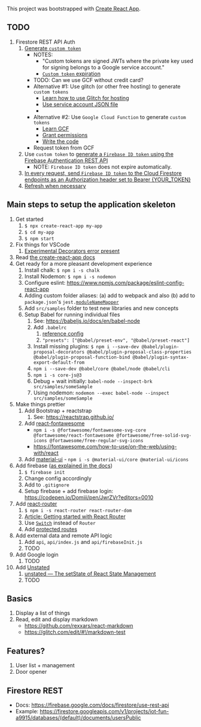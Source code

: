 This project was bootstrapped with [Create React App](https://github.com/facebook/create-react-app).


## TODO

1. Firestore REST API Auth
    1. [Generate `custom token`](https://firebase.google.com/docs/auth/admin/create-custom-tokens)
        * NOTES:
            * "Custom tokens are signed JWTs where the private key used for signing belongs to a Google service account."
            * [`Custom token` expiration](https://stackoverflow.com/a/38354518)
        * TODO: Can we use GCF without credit card?
        * Alternative #1: Use glitch (or other free hosting) to generate `custom tokens`
            * [Learn how to use Glitch for hosting](https://anidiots.guide/other-guides/hosting-on-glitch)
            * [Use service account JSON file](https://firebase.google.com/docs/auth/admin/create-custom-tokens#using_a_service_account_json_file)
            * 
        * Alternative #2: Use `Google Cloud Function` to generate `custom tokens`
            * [Learn GCF](https://cloud.google.com/functions/docs/tutorials/http)
            * [Grant permissions](https://firebase.google.com/docs/auth/admin/create-custom-tokens#iam_api_not_enabled)
            * [Write the code](https://firebase.google.com/docs/auth/admin/create-custom-tokens#letting_the_admin_sdk_discover_a_service_account)
        * Request token from GCF
    1. Use `custom token`  to [generate a `Firebase ID token` using the Firebase Authentication REST API](https://firebase.google.com/docs/reference/rest/auth/)
        * NOTE: `Firebase ID token` does not expire automatically.
    1. [In every request, send `Firebase ID token` to the Cloud Firestore endpoints as an Authorization header set to Bearer {YOUR_TOKEN}](https://firebase.google.com/docs/firestore/use-rest-api#authenticating_with_an_access_token)
    1. [Refresh when necessary](https://firebase.google.com/docs/reference/rest/auth/#section-refresh-token)
    

## Main steps to setup the application skeleton

1. Get started
    1. `$ npx create-react-app my-app`
    1. `$ cd my-app`
    1. `$ npm start`
1. Fix things for VSCode
   1. [Experimental Decorators error present](https://github.com/Microsoft/vscode/issues/28097)
1. Read [the create-react-app docs](https://facebook.github.io/create-react-app/docs/)
1. Get ready for a more pleasant development experience
    1. Install chalk: `$ npm i -s chalk`
    1. Install Nodemon: `$ npm i -s nodemon`
    1. Configure eslint: https://www.npmjs.com/package/eslint-config-react-app
    1. Adding custom folder aliases: (a) add to webpack and also (b) add to `package.json`'s `jest.`[`moduleNameMapper`](https://alexjover.com/blog/enhance-jest-configuration-with-module-aliases/)
    1. Add `src/samples` folder to test new libraries and new concepts
    1. Setup Babel for running individual files
        1. See: https://babeljs.io/docs/en/babel-node
        1. Add `.babelrc`
            1. [reference config](https://github.com/Domiii/dbdi/blob/master/.babelrc)
            1. `"presets": ["@babel/preset-env", "@babel/preset-react"]`
        1. Install missing plugins: `$ npm i --save-dev @babel/plugin-proposal-decorators @babel/plugin-proposal-class-properties @babel/plugin-proposal-function-bind @babel/plugin-syntax-export-default-from`
        1. `npm i --save-dev @babel/core @babel/node @babel/cli`
        1. `npm i -s core-js@3`
        1. Debug + wait initially: `babel-node --inspect-brk src/samples/someSample`
        1. Using nodemon: `nodemon --exec babel-node --inspect src/samples/someSample`
1. Make things prettier
    1. Add Bootstrap + reactstrap
         1. See: https://reactstrap.github.io/
    1. Add [react-fontawesome](https://github.com/FortAwesome/react-fontawesome)
        * `npm i -s @fortawesome/fontawesome-svg-core @fortawesome/react-fontawesome @fortawesome/free-solid-svg-icons @fortawesome/free-regular-svg-icons`
        * https://fontawesome.com/how-to-use/on-the-web/using-with/react
    1. Add [material-ui](https://material-ui.com/) - `npm i -s @material-ui/core @material-ui/icons`
1. Add firebase ([as explained in the docs](https://facebook.github.io/create-react-app/docs/deployment#firebase-https-firebasegooglecom))
    1. `$ firebase init`
    1. Change config accordingly
    1. Add to `.gitignore`
    1. Setup firebase + add firebase login: https://codepen.io/Domiii/pen/JwrZVr?editors=0010
1. Add [react-router](https://github.com/reactjs/react-router-tutorial/tree/master/lessons/01-setting-up)
    1. `$ npm i -s react-router react-router-dom`
    1. [Article: Getting started with React Router](https://codeburst.io/getting-started-with-react-router-5c978f70df91)
    1. Use [`Switch`](https://medium.com/@jenniferdobak/react-router-vs-switch-components-2af3a9fc72e) instead of `Router`
    1. Add [protected routes](https://stackoverflow.com/a/48497783)
1. Add external data and remote API logic
    1. Add `api`, `api/index.js` and `api/firebaseInit.js`
    1. TODO
1. Add Google login
    1. TODO
1. Add [Unstated](https://github.com/jamiebuilds/unstated)
    1. [unstated — The setState of React State Management](https://medium.com/react-native-training/unstated-the-setstate-of-react-state-management-8ce47b240e6d)
    1. TODO


## Basics
1. Display a list of things
1. Read, edit and display markdown
    * https://github.com/rexxars/react-markdown
    * https://glitch.com/edit/#!/markdown-test

## Features?
1. User list + management
1. Door opener


## Firestore REST
* Docs: https://firebase.google.com/docs/firestore/use-rest-api
* Example: https://firestore.googleapis.com/v1/projects/iot-fun-a9915/databases/(default)/documents/usersPublic